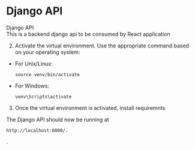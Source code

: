 # Django API
Django API </br>
This is a backend django api to be consumed by React application</br>


2. Activate the virtual environment. Use the appropriate command based on your operating system:

- For Unix/Linux:
  ```
  source venv/bin/activate
  ```

- For Windows:
  ```
  venv\Scripts\activate
  ```

3. Once the virtual environment is activated, install requiremnts


The Django API should now be running at 

    http://localhost:8000/.
.

